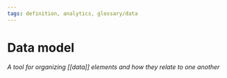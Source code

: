 ```yaml
---
tags: definition, analytics, glossary/data
---
```

#  Data model
*A tool for organizing [[data]] elements and how they relate to one another*